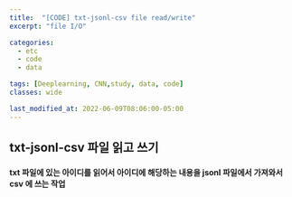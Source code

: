 ```yaml
---
title:  "[CODE] txt-jsonl-csv file read/write"
excerpt: "file I/O"

categories:
  - etc
  - code
  - data

tags: [Deeplearning, CNN,study, data, code]
classes: wide

last_modified_at: 2022-06-09T08:06:00-05:00
---
```


## txt-jsonl-csv 파일 읽고 쓰기

#### txt 파일에 있는 아이디를 읽어서 아이디에 해당하는 내용을 jsonl 파일에서 가져와서 csv 에 쓰는 작업


<script src="https://gist.github.com/chaelin0722/79bd8776fe7397ae737ecfbcce4666f0.js"></script>

